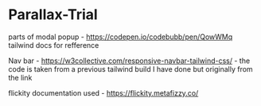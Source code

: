 # Parallax-Trial
 
 parts of modal popup - https://codepen.io/codebubb/pen/QowWMq
tailwind docs for refference

Nav bar - https://w3collective.com/responsive-navbar-tailwind-css/ - the code is taken from a previous tailwind build I have done but originally from the link

flickity documentation used - https://flickity.metafizzy.co/